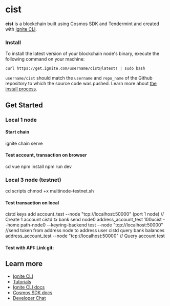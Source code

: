 # cist
**cist** is a blockchain built using Cosmos SDK and Tendermint and created with [Ignite CLI](https://ignite.com/cli).

### Install
To install the latest version of your blockchain node's binary, execute the following command on your machine:

```
curl https://get.ignite.com/username/cist@latest! | sudo bash
```
`username/cist` should match the `username` and `repo_name` of the Github repository to which the source code was pushed. Learn more about [the install process](https://github.com/allinbits/starport-installer).

## Get Started

### Local 1 node 
#### Start chain
ignite chain serve

#### Test account, transaction on browser
cd vue 
npm install
npm run dev

### Local 3 node (testnet)
cd scripts
chmod +x multinode-testnet.sh

#### Test transaction on local

cistd keys add account_test --node "tcp://localhost:50000" (port 1 node)  // Create 1 account
cistd tx bank send node0 address_account_test 100ucist --home path-node0 --keyring-backend test --node "tcp://localhost:50000" //send token from address node to address user
cistd query bank balances address_account_test --node "tcp://localhost:50000" // Query account test
#### Test with API: Link git: 


## Learn more

- [Ignite CLI](https://ignite.com/cli)
- [Tutorials](https://docs.ignite.com/guide)
- [Ignite CLI docs](https://docs.ignite.com)
- [Cosmos SDK docs](https://docs.cosmos.network)
- [Developer Chat](https://discord.gg/ignite)
